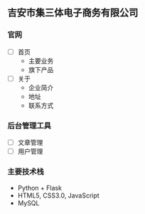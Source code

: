 ## 吉安市集三体电子商务有限公司

### 官网

+ [ ] 首页
    - 主要业务
    - 旗下产品
+ [ ] 关于
    - 企业简介
    - 地址
    - 联系方式

### 后台管理工具

+ [ ] 文章管理
+ [ ] 用户管理

### 主要技术栈
+ Python + Flask
+ HTML5, CSS3.0, JavaScript
+ MySQL